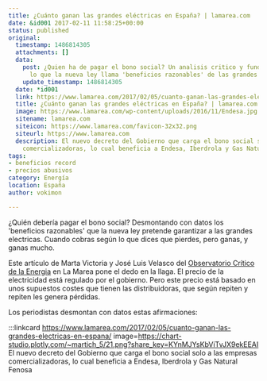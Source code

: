 ```yaml
---
title: ¿Cuánto ganan las grandes eléctricas en España? | lamarea.com
date: &id001 2017-02-11 11:58:25+00:00
status: published
original:
  timestamp: 1486814305
  attachments: []
  data:
    post: ¿Quien ha de pagar el bono social? Un analisis critico y fundamentado sobre
      lo que la nueva ley llama 'beneficios razonables' de las grandes electricas.
    update_timestamp: 1486814305
  date: *id001
  link: https://www.lamarea.com/2017/02/05/cuanto-ganan-las-grandes-electricas-en-espana/
  title: ¿Cuánto ganan las grandes eléctricas en España? | lamarea.com
  image: https://www.lamarea.com/wp-content/uploads/2016/11/Endesa.jpg
  sitename: lamarea.com
  siteicon: https://www.lamarea.com/favicon-32x32.png
  siteurl: https://www.lamarea.com
  description: El nuevo decreto del Gobierno que carga el bono social solo a las empresas
    comercializadoras, lo cual beneficia a Endesa, Iberdrola y Gas Natural Fenosa
tags:
- beneficios record
- precios abusivos
category: Energía
location: España
author: vokimon

---
```

¿Quién debería pagar el bono social?
Desmontando con datos
los 'beneficios razonables'
que la nueva ley pretende garantizar
a las grandes electricas.
Cuando cobras según lo que dices que pierdes, pero ganas, y ganas mucho.

Este artículo de
Marta Victoria y
José Luis Velasco
del [Observatorio Crítico de la Energia](http://observatoriocriticodelaenergia.org/)
en La Marea
pone el dedo en la llaga.
El precio de la electricidad está regulado por el gobierno.
Pero este precio está basado en unos supuestos costes que tienen las distribuidoras,
que según repiten y repiten les genera pérdidas.

Los periodistas desmontan con datos estas afirmaciones:

:::linkcard https://www.lamarea.com/2017/02/05/cuanto-ganan-las-grandes-electricas-en-espana/ image=https://chart-studio.plotly.com/~martich_5/21.png?share_key=KYnMJYsKbViTvJX9ekEEAI
    El nuevo decreto del Gobierno que carga el bono social solo a las empresas comercializadoras, lo cual beneficia a Endesa, Iberdrola y Gas Natural Fenosa

